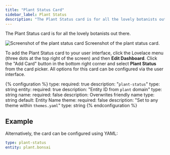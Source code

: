 ```yaml
---
title: "Plant Status Card"
sidebar_label: Plant Status
description: "The Plant Status card is for all the lovely botanists out there."
---
```


The Plant Status card is for all the lovely botanists out there.

<p class='img'>
<img src='/images/lovelace/lovelace_plant_card.png' alt='Screenshot of the plant status card'>
Screenshot of the plant status card.
</p>

To add the Plant Status card to your user interface, click the Lovelace menu (three dots at the top right of the screen) and then **Edit Dashboard**. Click the "Add Card" button in the bottom right corner and select **Plant Status** from the card picker. All options for this card can be configured via the user interface.

{% configuration %}
type:
  required: true
  description: "`plant-status`"
  type: string
entity:
  required: true
  description: "Entity ID from `plant` domain"
  type: string
name:
  required: false
  description: Overwrites friendly name
  type: string
  default: Entity Name
theme:
  required: false
  description: "Set to any theme within `themes.yaml`"
  type: string
{% endconfiguration %}

## Example

Alternatively, the card can be configured using YAML:

```yaml
type: plant-status
entity: plant.bonsai
```

